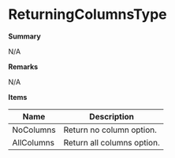 # ReturningColumnsType

**Summary**

N/A

**Remarks**

N/A

**Items**

|Name|Description|
|---|---|
|NoColumns|Return no column option.|
|AllColumns|Return all columns option.|

